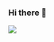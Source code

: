 ### Hi there 👋


<img src="https://img.shields.io/badge/Android-3DDC84?style=flat-square&logo=Android&logoColor=white"/>
<!--
**hbaeks/hbaeks** is a ✨ _special_ ✨ repository because its `README.md` (this file) appears on your GitHub profile.

Here are some ideas to get you started:

- 🔭 I’m currently working on ...
- 🌱 I’m currently learning ...
- 👯 I’m looking to collaborate on ...
- 🤔 I’m looking for help with ...
- 💬 Ask me about ...
- 📫 How to reach me: ...
- 😄 Pronouns: ...
- ⚡ Fun fact: ...
-->
[![HBAEKS's github stats](https://github-readme-stats.vercel.app/api?username=HBAEKS&show_icons=true)

[![solved.ac tier](http://mazassumnida.wtf/api/generate_badge?boj=HBAEKS)](https://solved.ac/HBAEKS)
